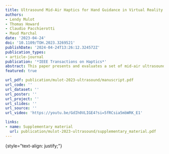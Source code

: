 ```yaml
---
title: Ultrasound Mid-Air Haptics for Hand Guidance in Virtual Reality
authors:
- Lendy Mulot
- Thomas Howard
- Claudio Pacchierotti
- Maud Marchal
date: '2023-04-24'
doi: '10.1109/TOH.2023.3269521'
publishDate: '2024-04-24T13:26:12.324572Z'
publication_types:
- article-journal
publication: '*IEEE Transactions on Haptics*'
abstract: This paper presents and evaluates a set of mid-air ultrasound haptic strategies to provide 2-degree-of-freedom position and orientation guidance in Virtual Reality (VR). We devised four strategies for providing position guidance and two for providing orientation guidance. A human subject study evaluated the effectiveness of the proposed techniques in guiding users towards objectives in static and dynamic environments in VR, both in position and orientation. Results show that, compared to visual feedback of the virtual environment alone, the considered strategies significantly improve positioning performance in the static scenario. On the other hand, orientation guidance led to significant improvements only in the dynamic scenario.
featured: true

url_pdf: publication/mulot-2023-ultrasound/manuscript.pdf
url_code: ''
url_dataset: ''
url_poster: ''
url_project: ''
url_slides: ''
url_source: ''
url_video: 'https://youtu.be/GdIh0VLIGE4?si=5fRCsia5mbWRK_E1'

links:
- name: Supplementary material
  url: publication/mulot-2023-ultrasound/supplementary_material.pdf
---
```

{style="text-align: justify;"}